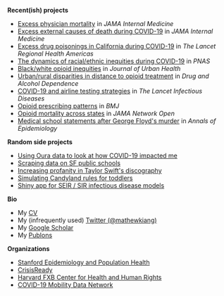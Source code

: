<!--
### About me
**mkiang/mkiang** is a ✨ _special_ ✨ repository because its `README.md` (this file) appears on your GitHub profile.
-->

**Recent(ish) projects**

- [Excess physician mortality](https://github.com/mkiang/excess_physician_mortality) in _JAMA Internal Medicine_
- [Excess external causes of death during COVID-19](https://github.com/mkiang/excess_external_deaths) in _JAMA Internal Medicine_
- [Excess drug poisonings in California during COVID-19](https://github.com/mkiang/excess_drug_overdoses) in _The Lancet Regional Health Americas_
- [The dynamics of racial/ethnic inequities during COVID-19](https://github.com/mkiang/dynamic_inequality) in _PNAS_
- [Black/white opioid inequities](https://github.com/mkiang/opioid_inequities) in _Journal of Urban Health_
- [Urban/rural disparities in distance to opioid treatment](https://github.com/mkiang/opioid_treatment_distance) in _Drug and Alcohol Dependence_
- [COVID-19 and airline testing strategies](https://github.com/mkiang/airline_testing_strategies) in _The Lancet Infectious Diseases_
- [Opioid prescribing patterns](https://github.com/mkiang/disproportionate_prescribing) in _BMJ_
- [Opioid mortality across states](https://github.com/mkiang/opioid_geographic) in _JAMA Network Open_
- [Medical school statements after George Floyd's murder](https://github.com/mkiang/statement_analysis) in _Annals of Epidemiology_

**Random side projects**
- [Using Oura data to look at how COVID-19 impacted me](https://github.com/mkiang/covid_self)
- [Scraping data on SF public schools](https://github.com/mkiang/scrape_sf_schools)
- [Increasing profanity in Taylor Swift's discography](https://github.com/mkiang/students_tay_distribution)
- [Simulating Candyland rules for toddlers](https://github.com/mkiang/candyland_analysis)
- [Shiny app for SEIR / SIR infectious disease models](https://github.com/mkiang/DiseaseDynamics)

**Bio**

- My [CV](https://mathewkiang.com/assets/mkiangcv.pdf)
- My (infrequently used) [Twitter (@mathewkiang)](https://twitter.com/mathewkiang)
- My [Google Scholar](https://scholar.google.com/citations?user=eD9_J3wAAAAJ&hl=en)
- My [Publons](https://publons.com/researcher/1535781/mathew-kiang/)

**Organizations**

- [Stanford Epidemiology and Population Health](https://med.stanford.edu/epidemiology-dept.html)
- [CrisisReady](https://crisisready.io)
- [Harvard FXB Center for Health and Human Rights](https://fxb.harvard.edu)
- [COVID-19 Mobility Data Network](https://www.covid19mobility.org)
